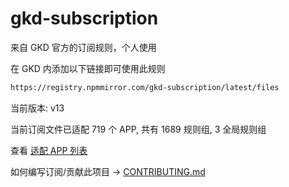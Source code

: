 # gkd-subscription

来自 GKD 官方的订阅规则，个人使用

在 GKD 内添加以下链接即可使用此规则

```txt
https://registry.npmmirror.com/gkd-subscription/latest/files
```

当前版本: v13

当前订阅文件已适配 719 个 APP, 共有 1689 规则组, 3 全局规则组

查看 [适配 APP 列表](./AppList.md)

如何编写订阅/贡献此项目 -> [CONTRIBUTING.md](./CONTRIBUTING.md)
